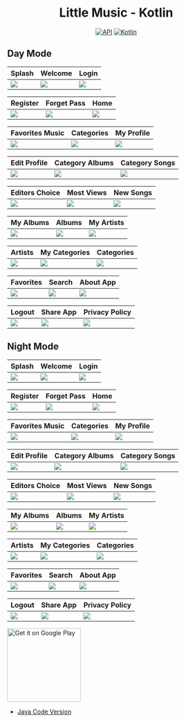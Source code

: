 <h1 align="center">Little Music - Kotlin</h1>

<p align="center">
  <a href="https://android-arsenal.com/api?level=25"><img alt="API" src="https://img.shields.io/badge/API-23%2B-brightgreen.svg?style=flat"/></a>
  <a href="https://kotlinlang.org"><img alt="Kotlin" src="https://img.shields.io/badge/Kotlin-1.8.0-blue"/></a>
</p>

## Day Mode
Splash | Welcome | Login 
--- | --- | --- | 
![](https://blogger.googleusercontent.com/img/a/AVvXsEjKWrrypKKi7KdryexPavfZypt8lh1wGi7ICGso2-r1hjk18gGasGyS0b9aVIYJ2yPLh9-jKi1W-9MagGvH8uXnAWm71HW5R47w8c1l0oB0R5O_RyA4OT_kUXqBFIoeGdQZBwxNYJ_aTd5Lraz4--wvMCxNQ28p-Webzi1A6L6VSgakzzuFF1wv9_gWmw) | ![](https://blogger.googleusercontent.com/img/a/AVvXsEhP292H_YNsvgJi-cqXQRxuHKyqLXoouMIlb8V3uk5cWjbQmqzd5t67w1Bj0jArzetx5P8e9tu6mrOOcE_rU7X23wocPQS3gCO_w7vqzNiUxhF39dVQpsum7akmwvplJP7p6oyOv8ZRlAA9dPk4ahc7tTSSeAN7sLcGsR-JMY5vOZyFS0ygIBgmosx7ew) | ![](https://blogger.googleusercontent.com/img/a/AVvXsEj6X2IkMJGPRjqPIV5SdAWtrrBFwEgG22C9SArDPLgkEBdqHj6gNMQwtDQQesNktPPXLu3AnEzZjAatX8Yz_1SoEdz3R8nQharNqlDGYZhzDj-4Qzm8Wj-7rZckrsdGVM4d58GvwKWp_9f6rYK-ZSPjXRUYsplVLsT5V_C4tzM8vJa0UnV40oAGKTab3Q) | 

Register | Forget Pass  | Home 
--- | --- | --- | 
![](https://blogger.googleusercontent.com/img/a/AVvXsEhbsLBYfu-LR4iyF8mXyqSqa2-3I2lush9iQKBkeiiFm-lee1VXA3JXgl4x8v4irWnwzZ1JHdB_nBrghjMczPi1lDKhYzedKZsll9EU83xRybTUpRw1rpeGzaC982c53-n9Ilu7552TY5n--hRjnMBWMSc8auqyvYjGEnCI4hhxxuIAcfSdl7T0WQqSaQ) | ![](https://blogger.googleusercontent.com/img/a/AVvXsEgzixLAJvX3z4wWt61NgBgLLVNsQD3iLql7B63QV6OXP45wYzffTgGGdlZTkmNkP9HeS_5bSDG_gYHWMZ5LhxcRlFp4nnc11VIALQTcoJ7HLaco43Bg4taRkOBwNmvB08-bkbD9LaLPnzs_TDs4Sn6FkGih8-Q0WiUkGyGGujD7o-CwyzSv_HRvwnpA_A) | ![](https://blogger.googleusercontent.com/img/a/AVvXsEivnsiIN2oZUhNbtQB9LvYpr-TYAbIfnlkAjx3HhUIod-9vO5lMrA9XrunraMMnlcRQL4zrkd6W8L-6JB2z-kclTxaxmYnQRsPXuoh5WXKoR1CelQ-8jmKsH4pEkhB8MCHheCoDCTvqjvNsaxffZD2Nhu2W8SJ7GXY6UfVP-USW-FbSz40HY4catb8CQA) | 

Favorites Music | Categories | My Profile 
--- | --- | --- | 
![](https://blogger.googleusercontent.com/img/a/AVvXsEiKEl8YyiEKmNJgp3iph2a28usAcMUTA5tEYEJxjLsECgPxXkg_LlCCtX-NCIANTW0MYbCLoV9ngCCWZVAXRVJM1kMwEE5IIHKVEhPPaGX1GrrmksoZ-wGtVKIqhypzX3Y-97JaWjStw5d7b5QPBDZhLSVJNmo-rNceF-KC-PtoR1U9m8ADPy3or_NbDQ) | ![](https://blogger.googleusercontent.com/img/a/AVvXsEinnT_chq_CDSQhuQ-9X1Z0mvsoL1HmxD4kSs2dMrMiVYspZHoG-WxiHDJleYCtgkNPdxdVTPlOpkfts4PDEGAENJkRyJ7s6xrmRdsKDWASf5CLZUGP9TVz_aYv8Wt3k1rS9wld7hM2-TPv9e10tLmA1YmsZgma3wKzPCEQu6utT7-0xUE5UfpdvPYuQw) | ![](https://blogger.googleusercontent.com/img/a/AVvXsEie52nXTWyyKFOy5xCCfjeAxD7cHRfkC5CDADPyNnoH_dqJuferZrRgToBNLY_d7qAucu-jHSWSF9ICvENbv9N_Ou9zRNSN2sCcrJHaTNn6QMMFielQBEX3178g1kv8kmpBRDCkb_ZttqnsgtTINT-BMmpbriOWaqmtX3fsPc0p3KIXpkC7_FgxShA6UA) | 

Edit Profile | Category Albums | Category Songs 
--- | --- | --- | 
![](https://blogger.googleusercontent.com/img/a/AVvXsEjO60CoBc2TxdYl8pEqj3LlEhToxuOdRm4GvFTC1VACbxR73mwvCPibUO8sL11jZsPghjm1bOO-fkI3lkSD3jDwXKhDLJ8XXE9m0wePvy2hsZhbYiLCuOI49RO_7vhw9ZD4rVHCnnMTksxwEtGnb5FkomAzY0uzgGXRKj1krqx2eIhQKLe5S2x4oHPILA) | ![](https://blogger.googleusercontent.com/img/a/AVvXsEiuJh6OO7CANaJYRzhmxXPT4IrsX2t5F1dxMuh0c6QbqdYX8tH-LxR8d_oLqyEpJ5RhiGzceRQEPUKvsU34mgq8iG0_HbpufQ_qpLlB17Cey8nT10AYDDzxD3FUXzC_r1wJF0SwYxNrZrhhuuGsBln3vxmSHWFneRrntB1cePNpSdBlGQauNNB5TakRdw) | ![](https://blogger.googleusercontent.com/img/a/AVvXsEjMb9C2060nM0mp0ONoDD9UE0MEebq6G65wDt4YUmzOZgOYeHipg-ceyGF-LOoDDhhS_ymaPwT1JfgRJlFyxOlnvb2BAvxr3fvY0_stwdFxZhuGw8pu8hIxSOlqWnHpMRenw0ldqxkO4Xb6BiFSM1RX06Sg33zDziex8qNFVAzhexIG6VI3ZjYXYsj_uQ) | 

Editors Choice | Most Views | New Songs 
--- | --- | --- | 
![](https://blogger.googleusercontent.com/img/a/AVvXsEgSKpARuuLuhlu5sOuDVduATtKO36T64-40-6Kko_3tFo7UXZDz-O02TfrapvT3JE80JT7iKvIgV6caIHfN3cR6eM9lKyLMjsFsJ7M6aKzEFn-oknE3MvKBM0PguHWLZkwUm6hbQxhMBFSS21msWDEVKtH0AQV3V4IlApZH5lbEWH2_Pd-E1tejSypfFQ) | ![](https://blogger.googleusercontent.com/img/a/AVvXsEhbOm_bTCAsn1YQHuAFt5XxVotRYImaQEsdllecvD841kcoy7Bc3znV_OyPHhjcED6QlrkKtV2zFyzL4Nb4jX6gKWb-ORkM4ZBkNMbIEsqi60IzxtkPVPphoFzghVWwpLk32x9X_z-KfKzQFGB9q2AjfWSLgbgzIo8jcK5iIcfX_amckcqhR2eUzYsPKQ) | ![](https://blogger.googleusercontent.com/img/a/AVvXsEh3yUOnFJCNviFEWv8UiGrVpfEVCLdMARLN0bbBt7GXMcLIpj4hJciuFoJh-Lz-B9ihoagTykNov-orI9MB1YuqlR1pUsGpEbHkgxMufF_AEjb9BpNETQxMkwsg3LDz7mhH8kZM8iWVaCspwket4hyf3ZvWJMg2D1qZ-luwiJJ2bTPkzUuc98-qPYSWPg) | 

My Albums | Albums | My Artists 
--- | --- | --- | 
![](https://blogger.googleusercontent.com/img/a/AVvXsEgoFQhG_HRUgloBTvw-LrWXFj3728OGEA11Uh3PneYI0DGvdVdru8sWx4gvU25_UwDL8O0FOobFyRTX-IMHWh45c1nJefyv0K4AojfxelC8gZghO73bcGfcTrXQU44QckZASKlYqKU79qBuzgaMPTp4ACYTFtyCj2nWtUehiLZ6t2gWTP4dOV_qkVfOeQ) | ![](https://blogger.googleusercontent.com/img/a/AVvXsEhGT6_zqOf9Vcw8bgnb3du6wzAZ6HJbZSwghnU_2hMcJnO7F_m6GrP_D-vGZOSqJWp5EO6STzfoUhD-1Mwm21S5TxsPaoIOmSyjhz7qAYA4wmx5LN6xJKdvsY-GL4lQN_dIUPgrGqiJeDjgetNlyiebAlZRZnCBjo_lk6IFvOY0pNfhjzEP2DEKv5gGaw) | ![](https://blogger.googleusercontent.com/img/a/AVvXsEi3UjjMu0u7sY2rpg-yImv5NokWgrdeo8K6Jqkny1laMonBQrw9awOI42mAY2ZeaAbKx192Zp_DNQCnLvLBNFEe3dk-j9jJPtqu1jghho5l1nu-y2qyh7M6l5lGihciZ_0OH41gZjhGkD5K2US9iDSW1HuAfbH1s4xVEQy6VzdtWLzDhtK2tAzw42G0MA) | 

Artists | My Categories | Categories 
--- | --- | --- | 
![](https://blogger.googleusercontent.com/img/a/AVvXsEg4THW4pEEbTqOpgkryfi5jYIesuJOWITsXT_YIJBY97KqHfY7yZVNjn3dQ2VvUQ0vzCKd6eVaTj7SddjpFRjcf2fDjzPLja0V6peeqHw6HxwEUweoXQR11x0RZB5x3Jr2269zR_Dy9tYTElfygOnsuRISlrwcopYFw38OpVBgKnThdcojGKi9fTX6BQg) | ![](https://blogger.googleusercontent.com/img/a/AVvXsEgZC4ZHvBoihCcT5YI4IoS64h3CkG2FJQoTUsghGbOmunOcA_Sgn5-H4kuHckG66nyrK_jyBSKA1Tp2csdSRm658ONdAyQRPCdEXPNm_5v7BkbeKZrd0mmDTYw_cMsHN_chCTK1Ri--8s_AL8nEW1JNEeovGDJmc6sHrSKTfDhpCcpYte9G9rHoBREzMA) | ![](https://blogger.googleusercontent.com/img/a/AVvXsEgOuUYscnvCkJ7Vh8_MTI3_ddo1_-49DXJQ0LSh9f-XDinn-OsSD_sOyMI-3dkRMM3-5ZNDxHKxvz5Rp5MdKBV1xhe9WYSaKopQeCNm5R4aWGr6tYpgwi6Vhhu3AidfxbcX3pIF0DUo1JvDZdjVTMASmdVcu__AEW95yPvC0dkk5Xj08Tqx2D9B2ZW4ZQ) | 

Favorites | Search | About App 
--- | --- | --- | 
![](https://blogger.googleusercontent.com/img/a/AVvXsEirq-tdFclPfoZKQmTSQuBxTqxuCJf4HTMPf3rj_icAdWRKAqLu_5cVRGUjmpN65zBjDgw4mCZdkYURmYGXA649RkRNVsGX88XPjoqMQq8F001XY7RvhujM3sZoRSLDuoCoC_eEYX3JI5a162TO0znJr5kN2wMLD-G4fIWPB4WqtGsOPBZYP5GUfOx8Tg) | ![](https://blogger.googleusercontent.com/img/a/AVvXsEjZP35bwpZwQiqSCg2S4eRk0V7tptk8GnPxh08hCbg4a_-XKCBXd78xvf6COTCO2TGn3Lv4cjxMoO0gemC4wFHzvjHrL8Cev-EBijwfLJnXZe6WbLJfVy_Q0qD9uA1EOail6Le1v-JSMdBUx_HLVHtlKzbcsMp6hAqEC-DeTWds6Z0rw3eXdMo1baXYrQ) | ![](https://blogger.googleusercontent.com/img/a/AVvXsEjMRmLkSt2rsVhtADHCkZ8BSsbq4uuM7-pkp8fwLHApDydN6gV_U8mvzFFbHUZQ8_91d5IL2EehRKhf-0Ukx3nT8KUoVC8rZ-tqmgH3swVCURXxvgI-ACaG0AAJnhBmCUg6n83yYGYDXhk3QLGEoRXzqNv_fMSZo0AvyBiH0W09Gnd-5rBKs3S2DdQvmg) | 

Logout | Share App | Privacy Policy 
--- | --- | --- | 
![](https://blogger.googleusercontent.com/img/a/AVvXsEgCfd_bW4M9NWClxLsJk-bXNnzZVFZqdAGg631aNYdCMERRwf55KA_iItuH0dSPWYZSGHZI9OFW30sUIXKVCCUoNPRWWzJXpqOAXhwUG40W5kmDN5uObuAHLeTEoeeuMWojq3L7dMtZB694tkufLQqhTJEfa9slquusjDhmnVl7MElX6QW_N1KqAgFreg) | ![](https://blogger.googleusercontent.com/img/a/AVvXsEgi7zDHBmXG1Wn5yxSaJX0PVFIrA57zq5nuqV0paOk8uZAuLxo4qUcETh53KXgzBHtN0T7NpuXsMpL84LE-MjfXnxBXAZbc2DkF3_N-sURIHg0rB6S0-sUHUw4FG68CoVNmgjQJZnPVmgQND7YAU3YO8kXnRYgA_Ik__-9Cc8SeJIPVhN8msC3iUC5Tdg) | ![](https://blogger.googleusercontent.com/img/a/AVvXsEjgqAjtzKyi67FMa9alcaHhzMhN1oP9N1SNJopGJJFMbA7SwZ0pDiEn4x5-XDM_9Ig9klqCGr4FpU2XMB5OAVXJ7TKrCSvbu34Wrcvd_JBduAOQEkW3f2BZcWRZgTfArvKzVYhsKnkRHI_5XNz401uUtOaWqqupECpt84aGVjws6RUixNeCnx5cFoi32A) | 

## Night Mode
Splash | Welcome | Login 
--- | --- | --- | 
![](https://blogger.googleusercontent.com/img/a/AVvXsEiy9TKcc8kNdEKYF3NS878r5_DQA-ZVc5YJvwAK1OsCbB9pDDNxMTsL6oTA_H30L9kF9ChvS54q1pzThxdgovgC3cdz4ntxQmFbL-BP37HYF5OtSxtX34k0axBuUetCY5lkyp6lOAcnHXXXje95NNmfKeVeEjQYS6tcim45InMYoJUK5YZnNE1xSsIrCA) | ![](https://blogger.googleusercontent.com/img/a/AVvXsEgArYEU-2Sxzbe4dWTYwUs5eEma10bkjxqwauZ_K9HGioq9-AEPYuBmPYEPQQf2OPpdpziFi_tg6vnUKP8l1LKQTZ9OOsn-OuAF77X421zrDSsgtN33QAGhz9LBBPISZXKTnuBFwel7aToaEAnbaHKQVMXlGk3XDKp92qCxJOu3Z_dwfQjm5_t5ClbMZA) | ![](https://blogger.googleusercontent.com/img/a/AVvXsEhcehB5nU3EfXxIcLMin1G6ItX4u5bITdSczY5-q6srBkmIlItV9n4PPb3LDPS1YzTc0TBMLfEmKUOt2ntvjHXkXtlD0u1YhQXWoNrDobEBBwdoxDtdb05udWgxI2T4SaEFHdwFDH-Sb61LxaFQm0NI-V8K4-jOkn7ZJytsuTMd2_pZyx-sd8aKqJde-Q) | 

Register | Forget Pass  | Home  
--- | --- | --- | 
![](https://blogger.googleusercontent.com/img/a/AVvXsEg8Ud5QzhGiKpUXtjWCuDIZKCz3jzj3MSaZV7msTFZqwlM7VIkYtoos-K6MjT6LhVhxLKzjHZSy-ptvf4CNrMlxVr9o7SfzwQr06h4qM4A9PAsOV76bw2x7oFlZffybsuVHJdisO5EVtWPWPSyYeJLCfZB0BsLfwYswEJqBVopkpv6KWBFr3xYEIeOc2w) | ![](https://blogger.googleusercontent.com/img/a/AVvXsEgSIqkZKqWET-gpaFA1l0BwGEt3-2ytMPueNqMZMBXDZ32966n5FmdLSwS3heZXEAVwW6BdrdHS0A8DmlMH1Gvr74o3cHyQuc2GgyqAZndnMDTZWY2rHofW8JQfI3ePjtuF3NcO0Ub2KvA6QakNK68d50XIiuUzjiG95IbEtyD44NUcnoBZpGvuLgw7cA) | ![](https://blogger.googleusercontent.com/img/a/AVvXsEjO3F6mii4RWbryIUNY93idOFvlm-ooY28kveZ_5PmY28RFOIpljNNPs2_y5Vc12bPk_UDuQthMRBc_UMHuTt14-T_TQEDAtXJh1h1Bj478DQlYvUq-WgtQbQ2mpUCAy6qN8LpaxXwc3c2Yx4R-XcVgXeTyKxKbqqrqRRfvfcQwT1-5XXyP_Zq9hrucEQ) | 

Favorites Music | Categories | My Profile  
--- | --- | --- | 
![](https://blogger.googleusercontent.com/img/a/AVvXsEhTVo8mennmB-idq4gec85_YAd3XOcuDuMFPvwTRvISLALr2pLhoJ0jyvwomis-k2zcg8wUIUnMe90p0bx1KJIlNMphj6xjjc-A3-VVYfTL9884jpjtF8-xLIsI8-PMBMDvpff6d-YcPvhPfboodwHXjSOSHT5L7xWPGA3aDS4ytbltyrbZjeTaii0G3w) | ![](https://blogger.googleusercontent.com/img/a/AVvXsEiE7I6hfCmh0lYwKw9JjWBFzatpCN_9nWvfPKQWfpiXnTeo00hdJVjeEGYJS4c37CV5Hcv7H2TFdXtRywqqO0pU43SNq_FIj9LVq7A75LZr-8tfRq7tgH5ZV1UaXFXqBjBCO4dxHtnsy2gTmks27DvvqE-XKvqS15T5_S4HoEdmtrdYwJDD9NyzAF6gZg) | ![](https://blogger.googleusercontent.com/img/a/AVvXsEhmx7WW4AoAuJQn-Vgnb9DvjWPWyRrn1dT3Q89EhnQ9j9PDzoa9rYH6rD3LJ6pKw9TItOL37yTzEc89zNYUqLFXUxrmXhkdp_rsgY7aXfCkHtuRnjkTpyOG5HwDicnmq1fCUB_H627lSshlEKzUFjBSfs9mr69BwoPFkW1x68EUIpX__UCrUsfIKG11sA) | 

Edit Profile | Category Albums | Category Songs 
--- | --- | --- | 
![](https://blogger.googleusercontent.com/img/a/AVvXsEjjrHu1i74ufImwSunT-patEp6pgKjCFpGY3SRy8Usbow2IPcQPPfSXuPHmv9j8f7uZ15K8oXKMjXegWvklHQH71n02HhWlFoibJMV4iQBfFA9qSzwaRfsk0783V8kJbJr66ULiCbu9z1OLu8bCVu6wjEhu4gBImrGOqH4c_Xt0sfC8iVggVZvLCt36SQ) | ![](https://blogger.googleusercontent.com/img/a/AVvXsEi7zkv3oE6uYXAHfn8IIlh2Ox_ybSMcoOaCvH4lGhSJ0mcmncePZdmaxNSqyMGSo8FoayVZRLT_BcRj7l1NLP5ZJ_J11RNeGCqKSGg_IABsPcKyVvY1fnHE0ga3ewa9mgz9UkaxTvP4lbYZW0olbv6WFB6guUjiSpuJM8-zwRBCbUE7RlUeBU06J4wJlA) | ![](https://blogger.googleusercontent.com/img/a/AVvXsEg6sLHhFfAaAU0cO9Ueahje-Z8Z2F80KSumkIFMYtOQz-44k_LjBQ8uOGP5saExnhltjwhCypGebvUOZTVtTr3V8qDl-tjlivbHPwYT2VSXRPI_a9SAyCTNuWeIW_7549we8YKRn_vVKc-XQCwzGsnaAZ9GXS9NfR9iRVcgLKaz2xpPAxqULt9dpEWJQQ) | 

Editors Choice | Most Views | New Songs 
--- | --- | --- | 
![](https://blogger.googleusercontent.com/img/a/AVvXsEjRzAitLtkdRoGHJWZtTonlT0s9S6MMjNaEq9McbVxTCprxPw795xbS94uL7_cjX8cLqkkdZ5JF1wAhzTzpMpPEHGX8KqwVdOx9wV01HRDm8xb5wIn8VSchG5Lh9xHOKZaclGqNAo4ka_ApYMPDI43mSfr5P02oxb9tdC4rNMr5cGepOqFP_P5jUFKjWQ) | ![](https://blogger.googleusercontent.com/img/a/AVvXsEguddAaBrUQofLSW4Juk2iXt9IcYEUex2v4yboZX1WY4ClrFcnj0Cl060UyshJ6Px8LejOKcVEa5iqRB7mdygQaUcBsqNmzUBgCt5ccbgGH54KUfB0wcHX_KMNX_olRZAO3RevQ-r0QxC8H3WAMkakJhQLrvw1YZeBbekLSMZEunProSuszb5w78QOobw) | ![](https://blogger.googleusercontent.com/img/a/AVvXsEiyyrAOY1aoowskpvPOPxlSS0zwqc6zpjzw903N_tIq2Dcugws_48mLoqj8pxlOisa9EKkVSBwgd5uK8stA4gDdSJmOD0Cx-asyF_LoRDLLh-yQ68hqCYQdNiplG2iTkvb0jqAiJChqLwVhcTJhL0cV1a15GFSwqIg0NGn2lIfKsIonsfUshoWQyb7WkA) | 

My Albums | Albums | My Artists  
--- | --- | --- | 
![](https://blogger.googleusercontent.com/img/a/AVvXsEhlq582AOSlf_yxtZSQnJQ1-mTKkX-4r8i0euN8hAAQhWjldzdX2M1yokn5y1kLYzVzemgXnkkzWfBSj-ACblQfMXrxE2ZsNfbQ3uTRRd9Cl8Mnxj27js4HziogTNVvd2qr47WojreeL-kv1thpxz-qdzk5r2i8tLnlSaRXtETl2kpUrKdngv67veszlg) | ![](https://blogger.googleusercontent.com/img/a/AVvXsEgho6KpBqXmm-_cPCrXxUXtcfvRWctQsx9wdQJGDIVangPjLOkqxZJ_hg6_4OpF9BqqiKB0i7XhehDyALvSH6CCpmdoXrhxeq6swKBG3_fVIDHBF4f4bRdrJlYOjKY3sS42lRibYwYUizm-cWMprQhXvc6TCcPA1SNPMz3sCQCaWY5waqM1OzZ-3a2CDQ) | ![](https://blogger.googleusercontent.com/img/a/AVvXsEjCcOiA6imWuC9j9NMQtwGX5SV6SLzD-1vp_hgBYdKfVEPZCFN7NM_lmDSTmB-M1vjK6Dl74Sq-CTUIxPXmTaxioz5qni12xDlyrKheKc_TlZBWrF1bYeHPiUlVfFaWbby6uP_4xb_Zt1_WWq6l3f6LLRqtESFtHDFIEfjk-QKoCGxkZYugkYH4nP7lAg) | 

Artists | My Categories | Categories  
--- | --- | --- | 
![](https://blogger.googleusercontent.com/img/a/AVvXsEjWVkbOw74bJgR4Xy6BymCc2IFEJg2Wrpu713ed-BM53gEKfUCcOEnLGSqri6CLtekVZPPpZ8w3O83lfcQhFL9UBSCKeA4sHF0zZYmMQP16GeQNmzXMgo1tba2aStAjdzZp97wJN3N0UtOZXI_l61pU11837cwM6IExpUxqzRUh6o6nfMbCZ40gKINT1w) | ![](https://blogger.googleusercontent.com/img/a/AVvXsEgDseC4LLpyWocRfwKQEF5ALGbI1_ut9Ery_FdREqko0eo8H55K8_jf3MPu5zEvC-KkxsqwXL_PX0HIx5Ow_ERmpVzxf5V7gQUorHuECSuhq9P-4HmRUTh5qLioOCi0HDMd7UsucL-5JEuXYFvLOIU48DtATF6C_fPUcVBP5A1YJpZqtBgnB24eozOYsw) | ![](https://blogger.googleusercontent.com/img/a/AVvXsEjVnWzYaXR2jlsHJSk3cUdvDjYmx5XTvOOpjE8UgQ_4ZFvTO-uyKJj5EVOUQ8dLMUCHQkgE8GmL-s39QVrII_7QttfHyTxW4liTxhE2_HT4VfwngwKpSJnUt_vqOnLJuNW9HIeeIbmFqxvHBwYxS38Ha9YlF8ziqzzfjbH5L7g1bp6xP9Get0Nv4xl4kA) | 

Favorites | Search | About App 
--- | --- | --- | 
![](https://blogger.googleusercontent.com/img/a/AVvXsEionJ5U2jMQlBWIk5zwdSxtsGRxeo0rmwLZSKwYorCvX40_L8BQtgAl4X3trNgpej0h0ZQthRqUweaNLXQFdWMFV8hIXybuuPjU7C9scCJXS-EJWlR8ba5RNpdaZYmWQjHMR3_jUFbW3jMjqjVDaJ2ZhA382JqzoPKUhjzwhFAMVn9AFANLRlO_U6z7xw) | ![](https://blogger.googleusercontent.com/img/a/AVvXsEj_WaRxAnSBbmS6fN_hHgaGOvaPvhm3u2VMUW-HoQYhJmXSE5O2afJqkUGULU1SrhhxK2dhjAB1wUPgAheiLBMwmJdeUT8d6qzSPYM6AI4gcyAb9xaHM7wlnZifUIQMy7pePO6Xy2z66E93ceIwqE-jmxggZl4MxG6xN522IDc5Rx-hJ_Rn80QRyaCIMQ) | ![](https://blogger.googleusercontent.com/img/a/AVvXsEjAWDlOU4SIW6qPoVVDRpEKXeazTjErkz7EXykPkyE-3dX_3zWtFfX1q7nSm0SkgY9yGa93hJdqQCNKz56MhLNhfHk6fEwXrNxvHnGuZJXx0YY4OfLf_6jpmnNURHB_v70I19axE5Dr3GNKN67gJLrdZFmpADX87O9vckXaFCnOWOJwDDVJdoAeptbwbg) | 

Logout | Share App | Privacy Policy 
--- | --- | --- | 
![](https://blogger.googleusercontent.com/img/a/AVvXsEhSWDG2K9upynKWDTPtgB-SHbdLR-Ceer4UaD778RLPl4h5GPf4ay5G1QTFTrE1_-rLPEe_h6ujwQoBSPQ4F7E9M-vbtHXIyAFPY0eISzQwEcfPJegD2xqgFw0AMoXt4l2CKABnQsHAiX4L1_XvKpK5j-QAs4TPnTCDerR1JdesqXwD0dGSvH33ufT-Rw) | ![](https://blogger.googleusercontent.com/img/a/AVvXsEglPSAJ9cHz3g9OJLN4BgpcScjdS2ygf8JLZCEyNYDgS_3iCoElDkaKUirm6zHV5srYGAuRHT3G1w9egJnH8Vr9M92pSBTzj3y6kTM4f847wevUPUUh7mNpkz2nhHMcjMQof2Tx9AebnDJDDgs4j_mX9mZuhwU5Y7oZrJ0dG8XdXDgzQefCTSR7tTfrRg) | ![](https://blogger.googleusercontent.com/img/a/AVvXsEhtVgbw67hWg1E0xGCU0_T4UhN0VuBbDAXbpHu4ZkZBXbY-5OPHMdDAiSpvgog7sDqoDXXvvX6TwzJjwieOV_ukrwgRPJFbInE9IXMiNdihqfw-0vpc5PiLo9cYAManILYTe_xvjaRiPltLcSTJ4IXZoH79tQTCcGUks3OHN6AdId3gYQCMwI9ThyZyfA) | 

<a href='https://play.google.com/store/apps/details?id=com.flatcode.littlemusic'><img alt='Get it on Google Play' src='https://play.google.com/intl/en_us/badges/images/generic/en_badge_web_generic.png' width="170px"/></a>
<br />

- [Java Code Version](https://github.com/selimdawa/LittleMusic/)
